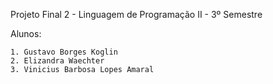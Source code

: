 Projeto Final 2 - Linguagem de Programação II - 3º Semestre

Alunos:

    1. Gustavo Borges Koglin
    2. Elizandra Waechter
    3. Vinicius Barbosa Lopes Amaral
